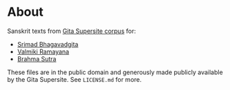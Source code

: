 # About
Sanskrit texts from [Gita Supersite corpus](http://www.gitasupersite.iitk.ac.in/) for:
 - <a href="http://www.gitasupersite.iitk.ac.in/srimad?language=dv&field_chapter_value=1&field_nsutra_value=1">Srimad Bhagavadgita</a>
 - <a href="http://www.valmiki.iitk.ac.in/">Valmiki Ramayana</a>
 - <a href="http://www.gitasupersite.iitk.ac.in/bs_home">Brahma Sutra</a>

These files are in the public domain and generously made publicly available by the Gita Supersite. See `LICENSE.md` for more.
